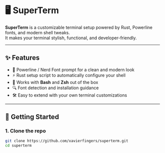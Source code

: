 # 🖥️ SuperTerm  

**SuperTerm** is a customizable terminal setup powered by Rust, Powerline fonts, and modern shell tweaks.  
It makes your terminal stylish, functional, and developer-friendly.  

---

## ✨ Features  
- 🎨 Powerline / Nerd Font prompt for a clean and modern look  
- ⚡ Rust setup script to automatically configure your shell  
- 🔧 Works with **Bash** and **Zsh** out of the box  
- 🔍 Font detection and installation guidance  
- 🛠 Easy to extend with your own terminal customizations  

---

## 🚀 Getting Started  

### 1. Clone the repo  
```bash
git clone https://github.com/xavierfingers/superterm.git
cd superterm
